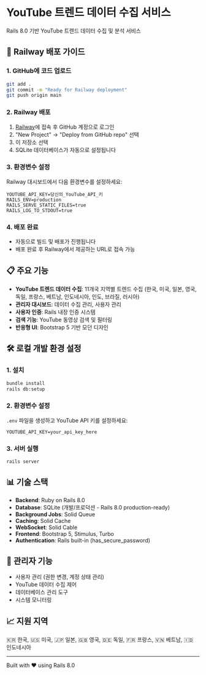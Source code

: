 # YouTube 트렌드 데이터 수집 서비스

Rails 8.0 기반 YouTube 트렌드 데이터 수집 및 분석 서비스

## 🚀 Railway 배포 가이드

### 1. GitHub에 코드 업로드
```bash
git add .
git commit -m "Ready for Railway deployment"
git push origin main
```

### 2. Railway 배포
1. [Railway](https://railway.app)에 접속 후 GitHub 계정으로 로그인
2. "New Project" → "Deploy from GitHub repo" 선택
3. 이 저장소 선택
4. SQLite 데이터베이스가 자동으로 설정됩니다

### 3. 환경변수 설정
Railway 대시보드에서 다음 환경변수를 설정하세요:

```
YOUTUBE_API_KEY=당신의_YouTube_API_키
RAILS_ENV=production
RAILS_SERVE_STATIC_FILES=true
RAILS_LOG_TO_STDOUT=true
```

### 4. 배포 완료
- 자동으로 빌드 및 배포가 진행됩니다
- 배포 완료 후 Railway에서 제공하는 URL로 접속 가능

## 📋 주요 기능

- **YouTube 트렌드 데이터 수집**: 11개국 지역별 트렌드 수집 (한국, 미국, 일본, 영국, 독일, 프랑스, 베트남, 인도네시아, 인도, 브라질, 러시아)
- **관리자 대시보드**: 데이터 수집 관리, 사용자 관리
- **사용자 인증**: Rails 내장 인증 시스템
- **검색 기능**: YouTube 동영상 검색 및 필터링
- **반응형 UI**: Bootstrap 5 기반 모던 디자인

## 🛠️ 로컬 개발 환경 설정

### 1. 설치
```bash
bundle install
rails db:setup
```

### 2. 환경변수 설정
`.env` 파일을 생성하고 YouTube API 키를 설정하세요:
```
YOUTUBE_API_KEY=your_api_key_here
```

### 3. 서버 실행
```bash
rails server
```

## 📊 기술 스택

- **Backend**: Ruby on Rails 8.0
- **Database**: SQLite (개발/프로덕션 - Rails 8.0 production-ready)
- **Background Jobs**: Solid Queue
- **Caching**: Solid Cache
- **WebSocket**: Solid Cable
- **Frontend**: Bootstrap 5, Stimulus, Turbo
- **Authentication**: Rails built-in (has_secure_password)

## 🔧 관리자 기능

- 사용자 관리 (권한 변경, 계정 상태 관리)
- YouTube 데이터 수집 제어
- 데이터베이스 관리 도구
- 시스템 모니터링

## 📈 지원 지역

🇰🇷 한국, 🇺🇸 미국, 🇯🇵 일본, 🇬🇧 영국, 🇩🇪 독일, 🇫🇷 프랑스, 🇻🇳 베트남, 🇮🇩 인도네시아

---

Built with ❤️ using Rails 8.0
